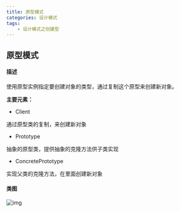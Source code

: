 ```yaml
---
title: 原型模式
categories: 设计模式
tags:
	- 设计模式之创建型
---
```


## 原型模式

#### 描述

使用原型实例指定要创建对象的类型，通过复制这个原型来创建新对象。

**主要元素：**

- Client

通过原型类的复制，来创建新对象

- Prototype

抽象的原型类，提供抽象的克隆方法供子类实现

- ConcretePrototype

实现父类的克隆方法，在里面创建新对象

#### 类图

![img](https://gitee.com/aurora1004/pictures/raw/master/b8922f8c-95e6-4187-be85-572a509afb71.png)